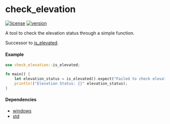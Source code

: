 # check_elevation

[![license](https://img.shields.io/github/license/h4rldev/check_elevation?style=flat-square)](https://crates.io/crates/check_elevation)
[![version](https://img.shields.io/crates/v/check_elevation?style=flat-square)](https://crates.io/crates/check_elevation)

A tool to check the elevation status through a simple function.

Successor to [is_elevated](https://crates.io/crates/is_elevated).

#### Example

```rust
use check_elevation::is_elevated;

fn main() {
    let elevation_status = is_elevated().expect("Failed to check elevation");
    println!("Elevation Status: {}" elevation_status);
}
```

#### Dependencies

- [windows](https://crates.io/crates/windows)
- [std](https://doc.rust-lang.org/std/)
